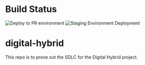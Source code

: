 # Build Status


![Deploy to PR environment](https://github.com/dmwgroup/digital-hybrid/workflows/Deploy%20to%20PR%20environment/badge.svg)
![Staging Environment Deployment](https://github.com/dmwgroup/digital-hybrid/workflows/Deploy%20to%20staging/badge.svg)

# digital-hybrid

This repo is to prove out the SDLC for the Digital Hybrid project.
